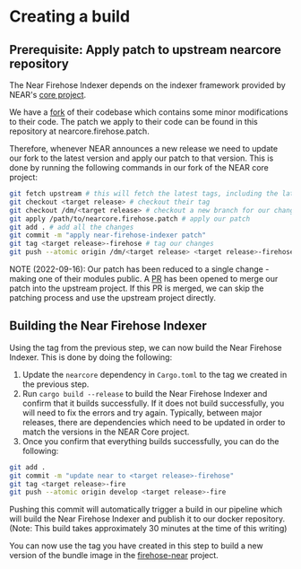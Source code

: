 # Creating a build

## Prerequisite: Apply patch to upstream nearcore repository

The Near Firehose Indexer depends on the indexer framework provided by NEAR's [core project](https://github.com/near/nearcore). 

We have a [fork](https://github.com/streamingfast/nearcore) of their codebase which contains some minor modifications to their code. The patch we apply to their code can be found in this repository at nearcore.firehose.patch.

Therefore, whenever NEAR announces a new release we need to update our fork to the latest version and apply our patch to that version.  This is done by running the following commands in our fork of the NEAR core project:

```bash
git fetch upstream # this will fetch the latest tags, including the latest release
git checkout <target release> # checkout their tag
git checkout /dm/<target release> # checkout a new branch for our changes
git apply /path/to/nearcore.firehose.patch # apply our patch
git add . # add all the changes
git commit -m "apply near-firehose-indexer patch"
git tag <target release>-firehose # tag our changes
git push --atomic origin /dm/<target release> <target release>-firehose # push our changes
```

NOTE (2022-09-16): Our patch has been reduced to a single change - making one of their modules public. A [PR](https://github.com/near/nearcore/pull/7628) has been opened to merge our patch into the upstream project. If this PR is merged, we can skip the patching process and use the upstream project directly. 

## Building the Near Firehose Indexer

Using the tag from the previous step, we can now build the Near Firehose Indexer.  This is done by doing the following:

1. Update the `nearcore` dependency in `Cargo.toml` to the tag we created in the previous step.
2. Run `cargo build --release` to build the Near Firehose Indexer and confirm that it builds successfully. If it does not build successfully, you will need to fix the errors and try again. Typically, between major releases, there are dependencies which need to be updated in order to match the versions in the NEAR Core project.
3. Once you confirm that everything builds successfully, you can do the following:

```bash
git add .
git commit -m "update near to <target release>-firehose"
git tag <target release>-fire
git push --atomic origin develop <target release>-fire
```

Pushing this commit will automatically trigger a build in our pipeline which will build the Near Firehose Indexer and publish it to our docker repository. (Note: This build takes approximately 30 minutes at the time of this writing)

You can now use the tag you have created in this step to build a new version of the bundle image in the [firehose-near](https://github.com/streamingfast/firehose-near) project.